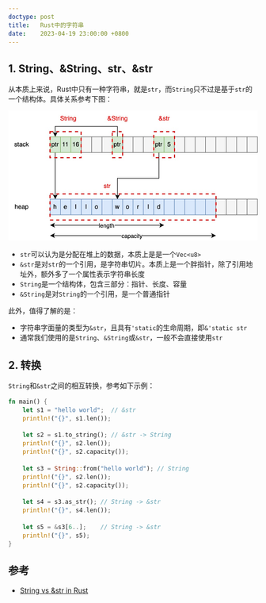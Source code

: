 ```yaml
---
doctype: post
title:   Rust中的字符串
date:    2023-04-19 23:00:00 +0800
---
```


## 1. String、&String、str、&str

从本质上来说，Rust中只有一种字符串，就是`str`，而`String`只不过是基于`str`的一个结构体。具体关系参考下图：

![](./img/2023/04/19/rust-string.jpg)

- `str`可以认为是分配在堆上的数据，本质上是是一个`Vec<u8>`
- `&str`是对`str`的一个引用，是字符串切片。本质上是一个胖指针，除了引用地址外，额外多了一个属性表示字符串长度
- `String`是一个结构体，包含三部分：指针、长度、容量
- `&String`是对`String`的一个引用，是一个普通指针

此外，值得了解的是：

- 字符串字面量的类型为`&str`，且具有`'static`的生命周期，即`&'static str`
- 通常我们使用的是`String`、`&String`或`&str`，一般不会直接使用`str`

## 2. 转换

`String`和`&str`之间的相互转换，参考如下示例：

```rust
fn main() {
    let s1 = "hello world";  // &str
    println!("{}", s1.len());

    let s2 = s1.to_string(); // &str -> String
    println!("{}", s2.len());
    println!("{}", s2.capacity());

    let s3 = String::from("hello world"); // String
    println!("{}", s2.len());
    println!("{}", s2.capacity());

    let s4 = s3.as_str(); // String -> &str
    println!("{}", s4.len());

    let s5 = &s3[6..];    // String -> &str
    println!("{}", s5);
}
```

## 参考

- [String vs &str in Rust](https://blog.thoughtram.io/string-vs-str-in-rust/)
